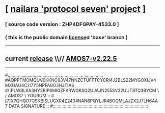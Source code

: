 
# [ [nailara 'protocol seven' project](http://nailara.network/) ]

### [ source code version : ZHP4DFGPAY-4533.0 ]

### ( this is the public domain [license](../license)d 'base' branch )
---
## current [release](https://github.com/nailara-technologies/protocol-7/releases) \\\\// [AMOS7-v2.22.5](https://github.com/nailara-technologies/protocol-7/releases/tag/AMOS7-v2.22.5)
---

#,,,.,.,,,.,,,,,,,,,,,,,,,.,,,.,,,.,.,..,,,.,,..,,...,...,..,,.,,,.,,,..,,.,.,
#AQPPTMOMQUV6KKNO63V47NNZCTUFFTCYCRI4J2BLS22MYGOXIJV4MXUAU4C2I7Y5NPFAGO3HJTIAS
#\\\|PLWBLXA3HY2RIP6MIGZFKRWGKSQ2UJAJN255SV22UUTBTQ3BYCM \ / AMOS7 \ YOURUM ::
#\[7]X7QHQO7QSKBISLUGXR4Z2434NAN6PQYLJR4BOQMLAJZX2J7LH6AA 7  DATA SIGNATURE ::
#:::::::::::::::::::::::::::::::::::::::::::::::::::::::::::::::::::::::::::::
